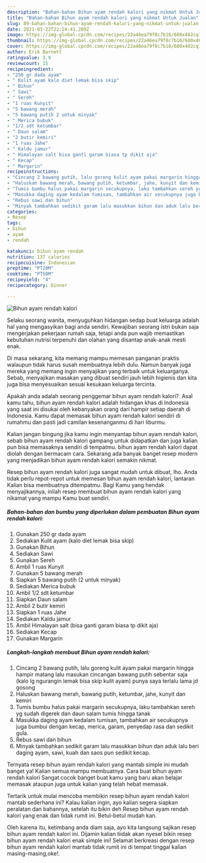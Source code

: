 ```yaml
---
description: "Bahan-bahan Bihun ayam rendah kalori yang nikmat Untuk Jualan"
title: "Bahan-bahan Bihun ayam rendah kalori yang nikmat Untuk Jualan"
slug: 89-bahan-bahan-bihun-ayam-rendah-kalori-yang-nikmat-untuk-jualan
date: 2021-03-22T22:24:41.209Z
image: https://img-global.cpcdn.com/recipes/22a46ea79f8c7b16/680x482cq70/bihun-ayam-rendah-kalori-foto-resep-utama.jpg
thumbnail: https://img-global.cpcdn.com/recipes/22a46ea79f8c7b16/680x482cq70/bihun-ayam-rendah-kalori-foto-resep-utama.jpg
cover: https://img-global.cpcdn.com/recipes/22a46ea79f8c7b16/680x482cq70/bihun-ayam-rendah-kalori-foto-resep-utama.jpg
author: Erik Barnett
ratingvalue: 3.9
reviewcount: 15
recipeingredient:
- "250 gr dada ayam"
- " Kulit ayam kalo diet lemak bisa skip"
- " Bihun"
- " Sawi"
- " Sereh"
- "1 ruas Kunyit"
- "5 bawang merah"
- "5 bawang putih 2 untuk minyak"
- " Merica bubuk"
- "1/2 sdt ketumbar"
- " Daun salam"
- "2 butir kemiri"
- "1 ruas Jahe"
- " Kaldu jamur"
- " Himalayan salt bisa ganti garam biasa tp dikit aja"
- " Kecap"
- " Margarin"
recipeinstructions:
- "Cincang 2 bawang putih, lalu goreng kulit ayam pakai margarin hingga hampir matang lalu masukan cincangan bawang putih sebentar saja (kalo lg ngurangin lemak bisa skip kulit ayam) punya saya terlalu lama jd gosong"
- "Haluskan bawang merah, bawang putih, ketumbar, jahe, kunyit dan kemiri"
- "Tumis bumbu halus pakai margarin secukupnya, laku tambahkan sereh yg sudah digerek dan daun salam tumis hingga tanak"
- "Masukka daging ayam kedalam tumisan, tambahkan air secukupnya juga bumbui dengan kecap, merica, garam, penyedap rasa dan sedikit gula."
- "Rebus sawi dan bihun"
- "Minyak tambahkan sedikit garam lalu masukkan bihun dan aduk lalu beri daging ayam, sawi, kuah dan saos pun sedikit kecap."
categories:
- Resep
tags:
- bihun
- ayam
- rendah

katakunci: bihun ayam rendah 
nutrition: 137 calories
recipecuisine: Indonesian
preptime: "PT28M"
cooktime: "PT50M"
recipeyield: "4"
recipecategory: Dinner

---
```



![Bihun ayam rendah kalori](https://img-global.cpcdn.com/recipes/22a46ea79f8c7b16/680x482cq70/bihun-ayam-rendah-kalori-foto-resep-utama.jpg)

Selaku seorang wanita, menyuguhkan hidangan sedap buat keluarga adalah hal yang mengasyikan bagi anda sendiri. Kewajiban seorang istri bukan saja mengerjakan pekerjaan rumah saja, tetapi anda pun wajib memastikan kebutuhan nutrisi terpenuhi dan olahan yang disantap anak-anak mesti enak.

Di masa  sekarang, kita memang mampu memesan panganan praktis walaupun tidak harus susah membuatnya lebih dulu. Namun banyak juga mereka yang memang ingin menyajikan yang terbaik untuk keluarganya. Sebab, menyajikan masakan yang dibuat sendiri jauh lebih higienis dan kita juga bisa menyesuaikan sesuai kesukaan keluarga tercinta. 



Apakah anda adalah seorang penggemar bihun ayam rendah kalori?. Asal kamu tahu, bihun ayam rendah kalori adalah hidangan khas di Indonesia yang saat ini disukai oleh kebanyakan orang dari hampir setiap daerah di Indonesia. Kamu dapat memasak bihun ayam rendah kalori sendiri di rumahmu dan pasti jadi camilan kesenanganmu di hari liburmu.

Kalian jangan bingung jika kamu ingin menyantap bihun ayam rendah kalori, sebab bihun ayam rendah kalori gampang untuk didapatkan dan juga kalian pun bisa memasaknya sendiri di tempatmu. bihun ayam rendah kalori dapat diolah dengan bermacam cara. Sekarang ada banyak banget resep modern yang menjadikan bihun ayam rendah kalori semakin nikmat.

Resep bihun ayam rendah kalori juga sangat mudah untuk dibuat, lho. Anda tidak perlu repot-repot untuk memesan bihun ayam rendah kalori, lantaran Kalian bisa membuatnya ditempatmu. Bagi Kamu yang hendak menyajikannya, inilah resep membuat bihun ayam rendah kalori yang nikamat yang mampu Kamu buat sendiri.

<!--inarticleads1-->

##### Bahan-bahan dan bumbu yang diperlukan dalam pembuatan Bihun ayam rendah kalori:

1. Gunakan 250 gr dada ayam
1. Sediakan  Kulit ayam (kalo diet lemak bisa skip)
1. Gunakan  Bihun
1. Sediakan  Sawi
1. Gunakan  Sereh
1. Ambil 1 ruas Kunyit
1. Gunakan 5 bawang merah
1. Siapkan 5 bawang putih (2 untuk minyak)
1. Sediakan  Merica bubuk
1. Ambil 1/2 sdt ketumbar
1. Siapkan  Daun salam
1. Ambil 2 butir kemiri
1. Siapkan 1 ruas Jahe
1. Sediakan  Kaldu jamur
1. Ambil  Himalayan salt (bisa ganti garam biasa tp dikit aja)
1. Sediakan  Kecap
1. Gunakan  Margarin




<!--inarticleads2-->

##### Langkah-langkah membuat Bihun ayam rendah kalori:

1. Cincang 2 bawang putih, lalu goreng kulit ayam pakai margarin hingga hampir matang lalu masukan cincangan bawang putih sebentar saja (kalo lg ngurangin lemak bisa skip kulit ayam) punya saya terlalu lama jd gosong
1. Haluskan bawang merah, bawang putih, ketumbar, jahe, kunyit dan kemiri
1. Tumis bumbu halus pakai margarin secukupnya, laku tambahkan sereh yg sudah digerek dan daun salam tumis hingga tanak
1. Masukka daging ayam kedalam tumisan, tambahkan air secukupnya juga bumbui dengan kecap, merica, garam, penyedap rasa dan sedikit gula.
1. Rebus sawi dan bihun
1. Minyak tambahkan sedikit garam lalu masukkan bihun dan aduk lalu beri daging ayam, sawi, kuah dan saos pun sedikit kecap.




Ternyata resep bihun ayam rendah kalori yang mantab simple ini mudah banget ya! Kalian semua mampu membuatnya. Cara buat bihun ayam rendah kalori Sangat cocok banget buat kamu yang baru akan belajar memasak ataupun juga untuk kalian yang telah hebat memasak.

Tertarik untuk mulai mencoba membikin resep bihun ayam rendah kalori mantab sederhana ini? Kalau kalian ingin, ayo kalian segera siapkan peralatan dan bahannya, setelah itu bikin deh Resep bihun ayam rendah kalori yang enak dan tidak rumit ini. Betul-betul mudah kan. 

Oleh karena itu, ketimbang anda diam saja, ayo kita langsung sajikan resep bihun ayam rendah kalori ini. Dijamin kalian tiidak akan nyesel bikin resep bihun ayam rendah kalori enak simple ini! Selamat berkreasi dengan resep bihun ayam rendah kalori mantab tidak rumit ini di tempat tinggal kalian masing-masing,oke!.

